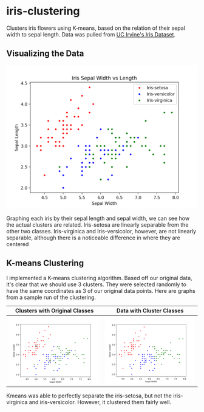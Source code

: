 # iris-clustering

Clusters iris flowers using K-means, based on the relation of their sepal width to sepal length. Data was pulled from [UC Irvine's Iris Dataset](https://archive.ics.uci.edu/ml/datasets/iris).

## Visualizing the Data

![](figures/initdata.png)

Graphing each iris by their sepal length and sepal width, we can see how the actual clusters are related. Iris-setosa are linearly separable from the other two classes. Iris-virginica and Iris-versicolor, however, are not linearly separable, although there is a noticeable difference in where they are centered

## K-means Clustering

I implemented a K-means clustering algorithm. Based off our original data, it's clear that we should use 3 clusters. They were selected randomly to have the same coordinates as 3 of our original data points. Here are graphs from a sample run of the clustering.

| Clusters with Original Classes             |      Data with Cluster Classes  |
|:-------------------------:|:-------------------------:|
| ![](figures/clustersOrigData.png)  |  ![](figures/clustered.png)   |

Kmeans was able to perfectly separate the iris-setosa, but not the iris-virginica and iris-versicolor. However, it clustered them fairly well.
